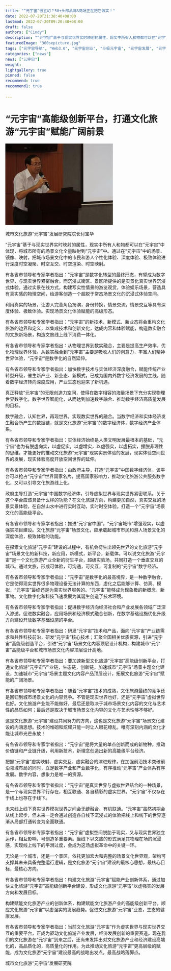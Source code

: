 ```yaml
---
title: "“元宇宙”很玄幻？50+头部品牌&商场正在把它做实！"
date: 2022-07-20T21:38:40+08:00
lastmod: 2022-07-20T09:20:40+08:00
draft: false
authors: ["Cindy"]
description: "“元宇宙”基于与现实世界实时映射的属性，现实中所有人和物都可以在“元宇宙”中体现，将城市所有的场景文化全量映射到“元宇宙”中。通过在“元宇宙”中的场景、镜像、映射，把城市场景文化中的市民和游人个性化体验、深度体验、极致体验进行深度时空凝聚、时空互交、时空渲染、时空映射。"
featuredImage: "360sepicture.jpg"
tags: ["元宇宙导航", "Web3.0", "元宇宙创业", "斗极元宇宙", "元宇宙发展", "元宇宙项目"]
categories: ["news"]
news: ["元宇宙"]
weight: 
lightgallery: true
pinned: false
recommend: true
recommend1: true

---
```


# “元宇宙”高能级创新平台，打通文化旅游“元宇宙”赋能广阔前景

![33](360sepicture.jpg)

城市文化旅游“元宇宙”发展研究院院长付宝华

“元宇宙”基于与现实世界实时映射的属性，现实中所有人和物都可以在“元宇宙”中体现，将城市所有的场景文化全量映射到“元宇宙”中。通过在“元宇宙”中的场景、镜像、映射，把城市场景文化中的市民和游人个性化体验、深度体验、极致体验进行深度时空凝聚、时空互交、时空渲染、时空映射。

有各省市领导和专家学者指出：“元宇宙”是数字化转型的最终形态，有望成为数字世界，与现实世界紧密融合。而沉浸式街区、景区所提供的是实景化真实世界沉浸式体验。通过实景在线方式，构建写实性情景的游览观赏，体验娱乐场景，营造具有真实感的物理空间，给游客创造一个超脱于常态场景文化的沉浸式体验空间。

利用真实的场景，让游人完善角色扮演，身份转换，情景交流，情景交互等具有深度体验、极致体验。实现场景文化体验赋能的高级形态。

有各省市领导和专家学者指出：“元宇宙”的新技术、新模式、新业态将会重构文化旅游的边界和定义，以集成技术和创新文化，达成内容和体验赋能，构造数实融合的文旅新场景，构造文旅线上线下消费一体化。

有各省市领导和专家学者指出：从物理世界到数实融合，主要是提高生产效率，优化物理世界体验。从数实融合到“元宇宙”主要是吸收人们的创意力，丰富人们精神世界体验，“元宇宙“是数字化的自然延伸。

有各省市领导和专家学者指出：加快数字技术与实体经济深度融合，赋能传统产业转型升级，催生新产业、新业态、新模式，已成为国内外数字经济发展的主线，随着数字经济转向深度应用，产业生态也迎来了新机遇。

真正释放“元宇宙“的无限创造力空间，使得在数字相容的海量场景下充分实现物理世界数字化，数字世界智能化，从而达到加速数字融合、推动数字经济高质量发展的目标。

数字融合，认知世界，再现世界，实现数实世界的融合。当数字经济和实体经济发生融合所产生的数据链，就是文化旅游“元宇宙”的数字经济体，数字经济产业体系。

有各省市领导和专家学者指出：实体经济始终是人类文明发展最根本的基础，“元宇宙”也为有脱虚向实，以虚促实，以虚增实，以虚强实，以虚拓实，摆脱非理性的思维，才能更好的推动文化旅游“元宇宙”现实实景体验的发展，现实体验空间世界的发展，现实体验高度开放空间世界的延伸。

有各省市领导和专家学者指出：由政府主导，打造“元宇宙”中国数字经济体，该平台可以抢占“元宇宙”世界国家名片，提高国家影响力，推动文化旅游公共服务数字化，又可以引导文化旅游线上化。

政府主导打造“元宇宙”中国数字经济体，引导虚拟世界与现实世界紧密联系。关于这个平台应该具备什么样的功能？在文化旅游方向，构建更加自然，真实交互的场景实景体验，在自然山水中进行实时互动，实时时空体验。打造一个“元宇宙”场景文化的高能级平台。

有各省市领导和专家学者指出：推进“元宇宙中国”，“元宇宙城市”增强现实，以虚强实项目建设。文化旅游“元宇宙”场景文化，应承载起城市市民和游人场景文化的深度体验，极致体验的功能。

在探索文化旅游“元宇宙”建设的过程中，有机会衍生出领先世界的文化旅游“元宇宙”场景文化的新科技，新应用，新模式，新平台，新载体。可以说文化旅游“元宇宙”是一个文化旅游产业全新的衍生平台，超级实验场。共同打造一个垂直交互的城市。通过文旅，形成可体验，可沟通，可交互，可复制的“元宇宙”数字经济。

有各省市领导和专家学者指出：“元宇宙”是数字化的最高境界，是一种数字融合，它是使得现实世界很多物理设备无法计算的东西，虚化之后能够计算、仿真、模拟，“元宇宙”最终还是为真实世界服务的。“元宇宙”能够成为现象极的新概念，新事物。文化数字化和科技飞速发展为其诞生创造了技术环境。

有各省市领导和专家学者指出：促进数字经济向经济社会和产业发展各领域广泛深入渗透，促进数实融合，应用场景和经济模式融合创新，在数字基础设施优化升级方向建设开放数字基础设施的平台。

有各省市领导和专家学者指出：研发“元宇宙”技术和产品，面向“元宇宙”产业链需求和共性科技前沿，研发“元宇宙”核心技术；汇聚全国相关优质资源，引进“元宇宙”高能级创造平台，引进“元宇宙”场景文化内容顶层设计机构，构建城市“元宇宙”高能级平台和城市场景文化内容顶层设计高地。

有各省市领导和专家学者指出：要加速新型文化旅游“元宇宙”高能级创新平台，打通文化旅游“元宇宙”产业链，生态链，创新链。加速城市“元宇宙”场景主题文化建设，加速城市“元宇宙”场景主题文化内容产品顶层设计，拓展文化旅游“元宇宙”赋能的广阔场景。

有各省市领导和专家学者指出：随着“元宇宙”技术的成熟，文化旅游最终的竞争还是回归到城市场景文化的内容竞争。不管是现实世界也好，还是“元宇宙”虚拟世界也好。文化旅游产业能不能做好，最后还是取决于城市场景文化内容的文化与艺术性的品质如何；最后还是取决于城市场景文化内容的文化与艺术性够不够好。

这是文化旅游“元宇宙”建设共同努力的方向，这也是文化旅游“元宇宙”场景文化建设的内涵思想。技术的堆砌和炫耀只能一时让人眼花缭乱，唯有深刻内涵的文化才能让城市光芒永放！

有各省市领导和专家学者指出：“元宇宙”是将大量的单点创新而成的新物种。推动价值链和产业链升级，利用新技术，新理念创造出新的高能级平台经济。

把握“元宇宙”虚实映射、虚实交互、虚实融合的演进规律，在加强前沿技术突破前沿领域布局的同时，立足数字产业和产业数字化，有序推动“元宇宙”产业体系有序发展。数字内容，想象力是唯一的资源。

有各省市领导和专家学者指出：“元宇宙”是真实世界与虚拟世界结合的一种场景，是一个与现实世界平行存在，相互联通、各自精彩的虚实世界。“元宇宙”不仅存在于线上也存在于线下。

未来线上线下真实世界模拟世界之间会无缝融合、有机联通。“元宇宙”虽然初期会从线上起步，但未来一定会通过创造各自线下沉浸式的体验把线上和线下的世界逐渐从局部打通转变为全面联通。

有各省市领导和专家学者指出：“元宇宙”虚拟空间脱胎于现实，又与现实世界独立运作，相互影响，可创造多重要素。当线下以文旅的形式满足其物理在场的沉浸感，实现线上线下的平滑过度，会成为这场虚拟革命中的关键一环。

无论是一个城市，还是一个景区，依托更加宏大和完整的场景文化世界观，架构可支撑其未来具备完整运行逻辑，是文化旅游“元宇宙”建设的最核心思想，最核心目标，最核心方向。

有各省市领导和专家学者指出：构建文化旅游“元宇宙”赋能产业创新体系，通过加快文化旅游“元宇宙”高能级创新平台建设，形成文化旅游“元宇宙”以虚强实的发展方向和发展目标。

构建赋能文化旅游产业的创新体系，构建赋能文化旅游产业的高能级创新平台，顺应文化旅游“元宇宙”以虚强实的发展趋势。促进文化旅游“元宇宙”业态，生态的健康发展。

有各省市领导和专家学者指出：当前文化旅游“元宇宙”作为虚实世界与现实世界交互的重要平台，正成为驱动文化旅游产业发展，经济发展创新的重要赛道。现在我们的文化旅游在“元宇宙”到来之后，还尚未发挥出对文化旅游产业和经济建设高端化的，高品质化的，高质量化的作用。为此推动文化旅游“元宇宙”更高层级的赋能，成为文化旅游“元宇宙”建设最高的战略出发点，最高战略落脚点。

城市文化旅游“元宇宙”发展研究院